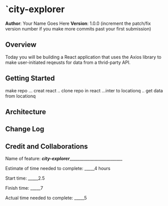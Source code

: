 # `city-explorer

**Author**: Your Name Goes Here
**Version**: 1.0.0 (increment the patch/fix version number if you make more commits past your first submission)

## Overview
Today you will be building a React application that uses the Axios library to make user-initiated reqeusts for data from a thrid-party API.

## Getting Started
make repo ... creat react .. clone repo in  react ...inter to locationq .. get data from locationq 

## Architecture
<!-- Provide a detailed description of the application design. What technologies (languages, libraries, etc) you're using, and any other relevant design information. -->

## Change Log
<!-- Use this area to document the iterative changes made to your application as each feature is successfully implemented. Use time stamps. Here's an example:

01-01-2001 4:59pm - Application now has a fully-functional express server, with a GET route for the location resource. -->

## Credit and Collaborations
<!-- Give credit (and a link) to other people or resources that helped you build this application. -->


Name of feature: ___city-explorer_____________________________

Estimate of time needed to complete: _____4 hours

Start time: _____2.5

Finish time: _____7

Actual time needed to complete: _____5